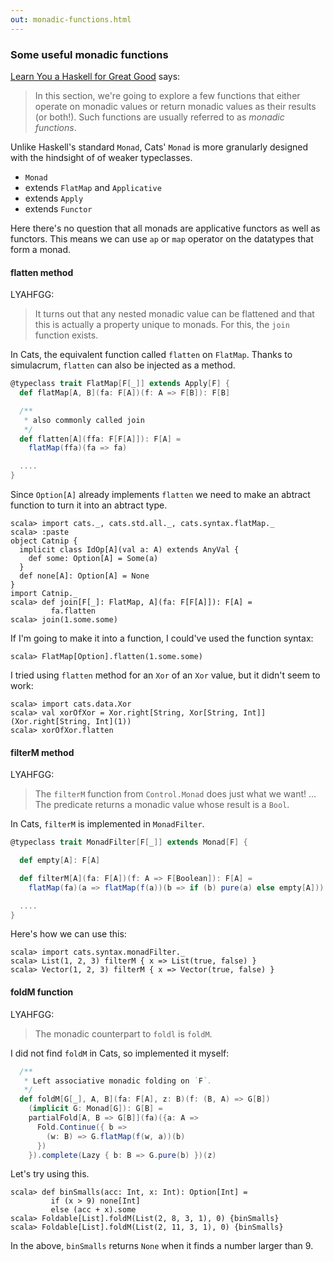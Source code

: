 ```yaml
---
out: monadic-functions.html
---
```


  [fafmm]: http://learnyouahaskell.com/for-a-few-monads-more


### Some useful monadic functions

[Learn You a Haskell for Great Good][fafmm] says:

> In this section, we're going to explore a few functions that either operate on monadic values or return monadic values as their results (or both!). Such functions are usually referred to as *monadic functions*.

Unlike Haskell's standard `Monad`, Cats' `Monad`
is more granularly designed with the hindsight of
of weaker typeclasses. 

- `Monad`
- extends `FlatMap` and `Applicative`
- extends `Apply`
- extends `Functor`

Here there's no question that all monads are applicative functors
as well as functors. This means we can use `ap` or `map` operator
on the datatypes that form a monad.


#### flatten method

LYAHFGG:

> It turns out that any nested monadic value can be flattened and that this is actually a property unique to monads. For this, the `join` function exists.

In Cats, the equivalent function called `flatten` on `FlatMap`.
Thanks to simulacrum, `flatten` can also be injected as a method.

```scala
@typeclass trait FlatMap[F[_]] extends Apply[F] {
  def flatMap[A, B](fa: F[A])(f: A => F[B]): F[B]

  /**
   * also commonly called join
   */
  def flatten[A](ffa: F[F[A]]): F[A] =
    flatMap(ffa)(fa => fa)

  ....
}
```

Since `Option[A]` already implements `flatten` we need to
make an abtract function to turn it into an abtract type.

```console:new
scala> import cats._, cats.std.all._, cats.syntax.flatMap._
scala> :paste
object Catnip {
  implicit class IdOp[A](val a: A) extends AnyVal {
    def some: Option[A] = Some(a)
  }
  def none[A]: Option[A] = None
}
import Catnip._
scala> def join[F[_]: FlatMap, A](fa: F[F[A]]): F[A] =
         fa.flatten
scala> join(1.some.some)
``` 

If I'm going to make it into a function,
I could've used the function syntax:

```console
scala> FlatMap[Option].flatten(1.some.some)
```

I tried using `flatten` method for an `Xor` of an `Xor` value,
but it didn't seem to work:

```console:error
scala> import cats.data.Xor
scala> val xorOfXor = Xor.right[String, Xor[String, Int]](Xor.right[String, Int](1))
scala> xorOfXor.flatten
```

#### filterM method

LYAHFGG:

> The `filterM` function from `Control.Monad` does just what we want!
> ...
> The predicate returns a monadic value whose result is a `Bool`.

In Cats, `filterM` is implemented in `MonadFilter`.

```scala
@typeclass trait MonadFilter[F[_]] extends Monad[F] {

  def empty[A]: F[A]

  def filterM[A](fa: F[A])(f: A => F[Boolean]): F[A] =
    flatMap(fa)(a => flatMap(f(a))(b => if (b) pure(a) else empty[A]))

  ....
}
```

Here's how we can use this:

```console
scala> import cats.syntax.monadFilter._
scala> List(1, 2, 3) filterM { x => List(true, false) }
scala> Vector(1, 2, 3) filterM { x => Vector(true, false) }
```

#### foldM function

LYAHFGG:

> The monadic counterpart to `foldl` is `foldM`.

I did not find `foldM` in Cats, so implemented it myself:

```scala
  /**
   * Left associative monadic folding on `F`.
   */
  def foldM[G[_], A, B](fa: F[A], z: B)(f: (B, A) => G[B])
    (implicit G: Monad[G]): G[B] =
    partialFold[A, B => G[B]](fa)({a: A =>
      Fold.Continue({ b =>
        (w: B) => G.flatMap(f(w, a))(b)
      })
    }).complete(Lazy { b: B => G.pure(b) })(z)
```

Let's try using this.

```console
scala> def binSmalls(acc: Int, x: Int): Option[Int] =
         if (x > 9) none[Int]
         else (acc + x).some
scala> Foldable[List].foldM(List(2, 8, 3, 1), 0) {binSmalls}
scala> Foldable[List].foldM(List(2, 11, 3, 1), 0) {binSmalls}
```

In the above, `binSmalls` returns `None` when it finds a number larger than 9.
